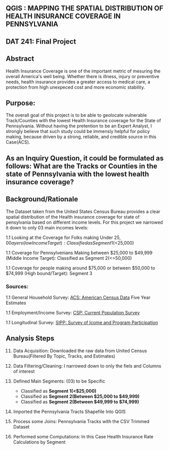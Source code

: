 ## QGIS : MAPPING THE SPATIAL DISTRIBUTION OF HEALTH INSURANCE COVERAGE IN PENNSYLVANIA 

## DAT 241: Final Project


## Abstract
Health Insurance Coverage is one of the important metric of mesuring the overall America's well being. Whether there is illness, injury or preventive needs, health insurance provides a greater access to medical care, a protection from high unexpeced cost and more economic stability.

## Purpose: 
The overall goal of this project is to be able to geolocate vulnerable Track/Counties with the lowest Health Insurance coverage for the State of Pennsylvania. Without having the pretention to be an Expert Analyst, I strongly believe that such study could be immensly helpful for policy making, because driven by a strong, reliable, and credible source in this Case(ACS). 

## As an Inquiry Question, it could be formulated as follows: What are the Tracks or Counties in the state of Pennsylvania with the lowest health insurance coverage?


## Background/Rationale 
The Dataset taken from the United States Census Bureau provides a clear spatial distribution of the Health insurance coverage for state of pensylvania based on different income levels. For this project we narrowed it down to only 03 main incomes levels:

1.1 Looking at the Coverage for Folks making Under $25,00 a yers(low Income Target): Classified as Segment 1(<$25,000)

1.1 Coverage for Pennsylvenians Making between $25,000 to $49,999 (Middle Income Target): Classified as Segment 2(<=50,000)

1.1 Coverage for people making around $75,000 or between $50,000 to $74,999 (High bound/Target): Segment 3

### Sources:

1.1 General Household Survey:
[ACS: American Census Data](https://data.census.gov/cedsci/advanced?t=Health%20Insurance&g=0400000US42.140000&d=ACS%205-Year%20Estimates%20Detailed%20Tables) Five Year Estimates

1.1 Employment/Income Survey:
[CSP: Current Population Survey](https://www.census.gov/programs-surveys/cps/data.html)

1.1 Longitudinal Survey:
[SIPP: Survey of Icome and Program Participation]((https://www.census.gov/programs-surveys/sipp/data/datasets.html))

## Analysis Steps

11. Data Acquisition: Downloaded the raw data from United Census Bureau(Filtered By Topic, Tracks, and Estimates)

11. Data Filtering/Cleaning: I narrowed down to only the fiels and Columns of interest

11. Defined Main Segments: (03) to be Specific
    - Classified as **Segment 1(<$25,000)**
    - Classified as **Segment 2(Between $25,000 to $49,999)**
    - Classified as **Segment 2(Between $49,999 to $74,999)**

11. Imported the Pennsylvania Tracts Shapefile Into QGIS

11. Process some Joins: Pennsylvania Tracks with the CSV Trimmed Dataset 

11. Performed some Computations: In this Case Health Insurance Rate Calculations by Segment

